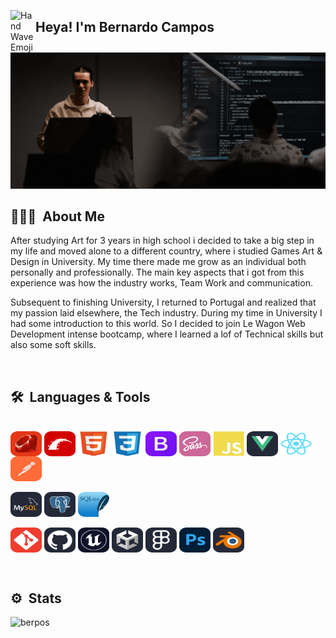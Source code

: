 <img alt="Hand Wave Emoji" src="https://i.ibb.co/XW2xZvG/Hand-Wave.gif" width='40' align="left"/><h2>Heya! I'm Bernardo Campos</h2>
![BannerGif](BannerGif.gif)

## 👨🏻‍💻 &nbsp;About Me
After studying Art for 3 years in high school i decided to take a big step in my life and moved alone to a different country, where i studied Games Art & Design in University. My time there made me grow as an individual both personally and professionally. The main key aspects that i got from this experience was how the industry works, Team Work and communication.

Subsequent to finishing University, I returned to Portugal and realized that my passion laid elsewhere, the Tech industry. During my time in University I had some introduction to this world. So I decided to join Le Wagon Web Development intense bootcamp, where I learned a lof of Technical skills but also some soft skills.

&nbsp;

## 🛠 &nbsp;Languages & Tools

<div style="display: inline_block"><br>
  <img align="center" alt="Ruby" height="40" width="50" src="https://raw.githubusercontent.com/tandpfun/skill-icons/main/icons/Ruby.svg">
  <img align="center" alt="Rails" height="40" width="50" src="https://raw.githubusercontent.com/tandpfun/skill-icons/main/icons/Rails.svg">
  <img align="center" alt="HTML" height="40" width="50" src="https://raw.githubusercontent.com/devicons/devicon/master/icons/html5/html5-original.svg">
  <img align="center" alt="CSS" height="40" width="50" src="https://raw.githubusercontent.com/devicons/devicon/master/icons/css3/css3-original.svg">
  <img align="center" alt="Bootstrap" height="40" width="50" src="https://raw.githubusercontent.com/tandpfun/skill-icons/main/icons/Bootstrap.svg">
  <img align="center" alt="Sass" height="40" width="50" src="https://raw.githubusercontent.com/tandpfun/skill-icons/main/icons/Sass.svg">
  <img align="center" alt="Js" height="40" width="50" src="https://raw.githubusercontent.com/devicons/devicon/master/icons/javascript/javascript-plain.svg">
  <img align="center" alt="Vuejs" height="40" width="50" src="https://raw.githubusercontent.com/tandpfun/skill-icons/main/icons/VueJS-Dark.svg">
  <img align="center" alt="React" height="40" width="50" src="https://raw.githubusercontent.com/devicons/devicon/master/icons/react/react-original.svg">
  <img align="center" alt="Postman" height="40" width="50" src="https://raw.githubusercontent.com/tandpfun/skill-icons/main/icons/Postman.svg">
</div>

<div style="display: inline_block"><br>
  <img align="center" alt="MySQL" height="40" width="50" src="https://raw.githubusercontent.com/tandpfun/skill-icons/main/icons/MySQL-Dark.svg">
  <img align="center" alt="PostgreSQL" height="40" width="50" src="https://raw.githubusercontent.com/tandpfun/skill-icons/main/icons/PostgreSQL-Dark.svg">
  <img align="center" alt="SQLite" height="40" width="50" src="https://raw.githubusercontent.com/tandpfun/skill-icons/main/icons/SQLite.svg">
</div>

<div style="display: inline_block"><br>
  <img align="center" alt="Git" height="40" width="50" src="https://raw.githubusercontent.com/tandpfun/skill-icons/main/icons/Git.svg">
  <img align="center" alt="GitHub" height="40" width="50" src="https://raw.githubusercontent.com/tandpfun/skill-icons/main/icons/Github-Dark.svg">
  <img align="center" alt="UnrealEngine" height="40" width="50" src="https://raw.githubusercontent.com/tandpfun/skill-icons/main/icons/UnrealEngine.svg">
  <img align="center" alt="Unity" height="40" width="50" src="https://raw.githubusercontent.com/tandpfun/skill-icons/main/icons/Unity-Dark.svg">
  <img align="center" alt="Figma" height="40" width="50" src="https://raw.githubusercontent.com/tandpfun/skill-icons/main/icons/Figma-Dark.svg">
  <img align="center" alt="Photoshop" height="40" width="50" src="https://raw.githubusercontent.com/tandpfun/skill-icons/main/icons/Photoshop.svg">
  <img align="center" alt="Blender" height="40" width="50" src="https://raw.githubusercontent.com/tandpfun/skill-icons/main/icons/Blender-Dark.svg">
</div>

&nbsp;

## ⚙️ &nbsp;Stats
<p><img align="left" src="https://github-readme-stats.vercel.app/api/top-langs?username=berpos&show_icons=true&locale=en&layout=compact&theme=github_dark" alt="berpos" /></p>







